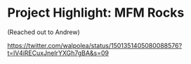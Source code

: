 # Project Highlight: MFM Rocks

(Reached out to Andrew)

https://twitter.com/walpolea/status/1501351405080088576?t=lV4iRECuxJneIrYXGh7gBA&s=09
